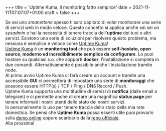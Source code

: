 +++
title = 'Uptime Kuma, il monitoring fatto semplice'
date = 2021-11-11T07:07:07+01:00
draft = false
+++

Se sei uno _smanettone_ spesso ti sarà capitato di voler monitorare una serie di servizi web in modo veloce. Questo concetto si applica anche sei sei un _sysadmin_ o hai la necessità di tenere traccia dell'**uptime** dei tuoi o altri servizi. Esistono una serie di soluzioni per risolvere questo problema, ma nessuna è semplice e veloce come [Uptime Kuma](https://github.com/louislam/uptime-kuma)! \
[Uptime Kuma](https://github.com/louislam/uptime-kuma) è un **monitoring tool** che può essere **self-hostato, open source, moderno ed incredibilmente semplice da configurare**. Lo puoi hostare su qualsiasi s.o. che sopporti **docker**, l'installazione si completa in due comandi. Alternativamente è possibile anche l'installazione tramite node. \
Al primo avvio Uptime Kuma ci farà creare un account e tramite una accessibile **GUI** ci permetterà di impostare una serie di **monitoraggi** che possono essere HTTP(s) / TCP / Ping / DNS Record / Push. \
Uptime Kuma supporta una moltitudine di servizi di **notifica** (dalle email a telegram) e ci permette anche di creare una magnifica **status page** per tenere informati i nostri utenti dello stato dei nostri servizi. \
Io personalmente lo uso per tenere traccia dello stato della mia rete domestica. Se pensi che **Uptime Kuma** possa esserti utile puoi provarlo sulla [demo online](https://demo.uptime.kuma.pet) oppure scaricarlo dalla [repo ufficiale](https://github.com/louislam/uptime-kuma).\
Alla prossima!

